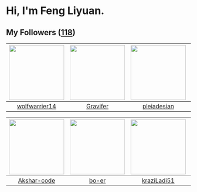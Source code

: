 # Hi, I'm Feng Liyuan.

## My Followers ([118](https://github.com/SunRunAway?tab=followers))

| <img src="https://avatars.githubusercontent.com/u/74522790?v=4" width="150" height="150" /> | <img src="https://avatars.githubusercontent.com/u/44160838?v=4" width="150" height="150" /> | <img src="https://avatars.githubusercontent.com/u/46620760?v=4" width="150" height="150" /> | <img src="https://avatars.githubusercontent.com/u/65283311?v=4" width="150" height="150" /> |
| :-----------------------------------------------------------------------------------------: | :-----------------------------------------------------------------------------------------: | :-----------------------------------------------------------------------------------------: | :-----------------------------------------------------------------------------------------: |
|                      [wolfwarrier14](https://github.com/wolfwarrier14)                      |                           [Gravifer](https://github.com/Gravifer)                           |                        [pleiadesian](https://github.com/pleiadesian)                        |                           [alekssze](https://github.com/alekssze)                           |

| <img src="https://avatars.githubusercontent.com/u/59618640?v=4" width="150" height="150" /> | <img src="https://avatars.githubusercontent.com/u/49479987?v=4" width="150" height="150" /> | <img src="https://avatars.githubusercontent.com/u/120910584?v=4" width="150" height="150" /> | <img src="https://avatars.githubusercontent.com/u/57785890?v=4" width="150" height="150" /> |
| :-----------------------------------------------------------------------------------------: | :-----------------------------------------------------------------------------------------: | :------------------------------------------------------------------------------------------: | :-----------------------------------------------------------------------------------------: |
|                        [Akshar-code](https://github.com/Akshar-code)                        |                              [bo-er](https://github.com/bo-er)                              |                         [kraziLadi51](https://github.com/kraziLadi51)                        |                            [toum120](https://github.com/toum120)                            |